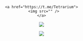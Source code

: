 <div id="header" align="center">
  <div id="badges">
    
    <a href="https://t.me/Tetrarium">
      <img src="" />
    </a>

  </div>



  ![](https://www.codewars.com/users/Tetrarium/badges/large)

  ![](https://komarev.com/ghpvc/?username=Tetrarium&color=blue&style=flat-plastic)
</div>

